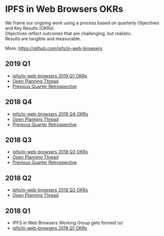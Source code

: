 # IPFS in Web Browsers OKRs

We frame our ongoing work using a process based on quarterly Objectives and Key Results (OKRs).  
Objectives reflect outcomes that are challenging, but realistic.  
Results are tangible and measurable.

More: https://github.com/ipfs/in-web-browsers

## 2019 Q1

- [ipfs/in-web-browsers 2019 Q1 OKRs](https://docs.google.com/spreadsheets/d/1BtOfd7s9oYO5iKsIorCpsm4QuQoIsoZzSz7GItE-9ys/#gid=755202447)
- [Open Planning Thread](https://github.com/ipfs/in-web-browsers/issues/136)
- [Previous Quarter Retrospective](https://docs.google.com/document/d/1gWL9hJ3qsP_K2joVuORGBziQeCFBh8gbtIFMyT-9mqc/)


## 2018 Q4

- [ipfs/in-web-browsers 2018 Q4 OKRs](https://docs.google.com/spreadsheets/d/139lROP7-Ee4M4S7A_IO4iIgSgugYm7dct620LYnalII/#gid=755202447)
- [Open Planning Thread](https://github.com/ipfs/in-web-browsers/issues/110)
- [Previous Quarter Retrospective](https://docs.google.com/document/d/1RPoO_Ov1XmwjEP2JraPzn74DV5SnQjeV6skH0A4kirY/)

## 2018 Q3

- [ipfs/in-web-browsers 2018 Q3 OKRs](https://docs.google.com/spreadsheets/d/19vjigg4locq4fO6JXyobS2yTx-k-fSzlFM5ngZDPDbQ/#gid=755202447)
- [Open Planning Thread](https://github.com/ipfs/in-web-browsers/issues/85)
- [Previous Quarter Retrospective](https://docs.google.com/document/d/13YY9Uy0mndULSNzK_HnefNGfsXzb4BCS9OrWGKEHbTo)

## 2018 Q2

- [ipfs/in-web-browsers 2018 Q2 OKRs](https://docs.google.com/spreadsheets/d/1xIhKROxFlsY9M9on37D5rkbSsm4YtjRQvG2unHScApA/#gid=755202447)
- [Open Planning Thread](https://github.com/ipfs/in-web-browsers/issues/78)

## 2018 Q1

- IPFS in Web Browsers Working Group gets formed \o/
- [ipfs/in-web-browsers 2018 Q1 OKRs](https://docs.google.com/spreadsheets/d/1clB-W489rJpbOEs2Q7Q2Jf1WMXHQxXgccBcUJS9QTiI/#gid=1872064387)
